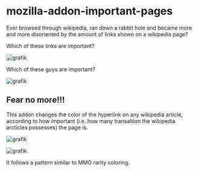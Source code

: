 # mozilla-addon-important-pages

Ever browsed through wikipedia, ran down a rabbit hole and became more and more disoriented by the amount of links shown on a wikipedia page?

Which of these links are important?

![grafik](https://user-images.githubusercontent.com/65167682/236006034-6360f7a7-6ea4-4815-9b91-c617ad0e7e02.png)

Which of these guys are important?

![grafik](https://user-images.githubusercontent.com/65167682/236006195-1c183957-6e44-496f-a419-922f5f582bc2.png)



## Fear no more!!!

This addon changes the color of the hyperlink on any wikipedia article, according to how important (i.e. how many transaltion the wikipedia arcticles possesses) the page is. 

![grafik](https://user-images.githubusercontent.com/65167682/236006533-9da40937-e5ec-4a40-9fe2-396d8b9769a7.png)

![grafik](https://user-images.githubusercontent.com/65167682/236006700-a70d9e04-e031-47c2-9a3a-bc11854472b0.png)

It follows a pattern similar to MMO rarity coloring.

